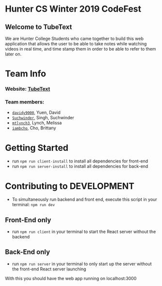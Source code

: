# Hunter CS Winter 2019 CodeFest 
## Welcome to TubeText
We are Hunter College Students who came together to build this web application that allows the user
to be able to take notes while watching videos in real time, and time stamp them in order to 
be able to refer to them later on.

# Team Info
### Website: [TubeText](https://tube-text.herokuapp.com/)
### Team members:
- [`davidy9000`](https://github.com/davidy9000), Yuen, David
- [`Suchwinder`](https://github.com/Suchwinder), Singh, Suchwinder
- [`mtlynch3`](https://github.com/mtlynch3), Lynch, Melissa
- [`iambcho`](https://github.com/iambcho), Cho, Brittany

# Getting Started
- run  `npm run client-install` to install all dependencies for front-end
- run  `npm run server-install` to install all dependencies for back-end

# Contributing to DEVELOPMENT
- To simultaneously run backend and front end, execute this script in your terminal: `npm run dev`    
## Front-End only 
- run `npm run client` in your terminal to start the React server without the backend
## Back-End only 
- run `npm run server` in your terminal to only start up the server without the front-end React server launching

With this you should have the web app running on localhost:3000
